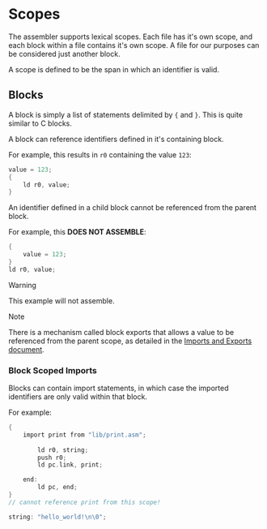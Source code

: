 # Scopes

The assembler supports lexical scopes. Each file has it's own scope, and each block within a file contains it's own scope. A file for our purposes can be considered just another block.

A scope is defined to be the span in which an identifier is valid.

## Blocks

A block is simply a list of statements delimited by `{` and `}`. This is quite similar to C blocks.

A block can reference identifiers defined in it's containing block.

For example, this results in `r0` containing the value `123`:

```c
value = 123;
{
    ld r0, value;
}

```

An identifier defined in a child block cannot be referenced from the parent block.

For example, this **DOES NOT ASSEMBLE**:

```c
{
    value = 123;
}
ld r0, value;
```

> [!WARNING]
> This example will not assemble.

> [!NOTE]
> There is a mechanism called block exports that allows a value to be referenced from the parent scope, as detailed in the [Imports and Exports document](imports-and-exports.md#block-exports).

### Block Scoped Imports

Blocks can contain import statements, in which case the imported identifiers are only valid within that block.

For example:

```c
{
    import print from "lib/print.asm";
  
        ld r0, string;
        push r0;
        ld pc.link, print;

    end:
        ld pc, end;
}
// cannot reference print from this scope!

string: "hello_world!\n\0";
```
